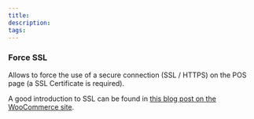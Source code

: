 ```yaml
---
title: 
description: 
tags: 
---
```


### Force SSL 
Allows to force the use of a secure connection (SSL / HTTPS) on the POS page (a SSL Certificate is required). 

A good introduction to SSL can be found in [this blog post on the WooCommerce site](https://woocommerce.com/2015/12/ssl-certificates-for-ecommerce/).